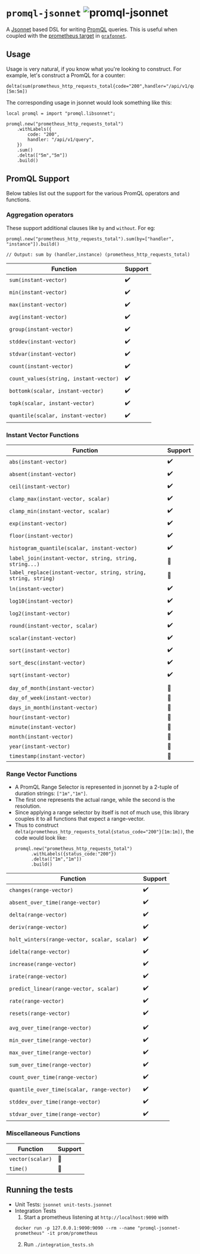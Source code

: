 # `promql-jsonnet` ![promql-jsonnet](https://circleci.com/gh/satyanash/promql-jsonnet.svg?style=shield)

A [Jsonnet](https://jsonnet.org) based DSL for writing [PromQL](https://prometheus.io/docs/prometheus/latest/querying/basics/) queries.
This is useful when coupled with the [prometheus target](https://grafana.github.io/grafonnet-lib/api-docs/#prometheustarget) in [`grafonnet`](https://github.com/grafana/grafonnet-lib/).

## Usage

Usage is very natural, if you know what you're looking to construct.
For example, let's construct a PromQL for a counter:

``` promql
delta(sum(prometheus_http_requests_total{code="200",handler="/api/v1/query"})[5m:5m])
```

The corresponding usage in jsonnet would look something like this:

``` jsonnet
local promql = import "promql.libsonnet";

promql.new("prometheus_http_requests_total")
    .withLabels({
        code: "200",
        handler: "/api/v1/query",
    })
    .sum()
    .delta(["5m","5m"])
    .build()
```

## PromQL Support

Below tables list out the support for the various PromQL operators and functions.

### Aggregation operators

These support additional clauses like `by` and `without`. For eg:

``` promql
promql.new("prometheus_http_requests_total").sum(by=["handler", "instance"]).build()

// Output: sum by (handler,instance) (prometheus_http_requests_total)
```

| Function                               | Support            |
|----------------------------------------|--------------------|
| `sum(instant-vector)`                  | :heavy_check_mark: |
| `min(instant-vector)`                  | :heavy_check_mark: |
| `max(instant-vector)`                  | :heavy_check_mark: |
| `avg(instant-vector)`                  | :heavy_check_mark: |
| `group(instant-vector)`                | :heavy_check_mark: |
| `stddev(instant-vector)`               | :heavy_check_mark: |
| `stdvar(instant-vector)`               | :heavy_check_mark: |
| `count(instant-vector)`                | :heavy_check_mark: |
| `count_values(string, instant-vector)` | :heavy_check_mark: |
| `bottomk(scalar, instant-vector)`      | :heavy_check_mark: |
| `topk(scalar, instant-vector)`         | :heavy_check_mark: |
| `quantile(scalar, instant-vector)`     | :heavy_check_mark: |

### Instant Vector Functions

| Function                                                        | Support            |
|-----------------------------------------------------------------|--------------------|
| `abs(instant-vector)`                                           | :heavy_check_mark: |
| `absent(instant-vector)`                                        | :heavy_check_mark: |
| `ceil(instant-vector)`                                          | :heavy_check_mark: |
| `clamp_max(instant-vector, scalar)`                             | :heavy_check_mark: |
| `clamp_min(instant-vector, scalar)`                             | :heavy_check_mark: |
| `exp(instant-vector)`                                           | :heavy_check_mark: |
| `floor(instant-vector)`                                         | :heavy_check_mark: |
| `histogram_quantile(scalar, instant-vector)`                    | :heavy_check_mark: |
| `label_join(instant-vector, string, string, string...)`         | :construction:     |
| `label_replace(instant-vector, string, string, string, string)` | :construction:     |
| `ln(instant-vector)`                                            | :heavy_check_mark: |
| `log10(instant-vector)`                                         | :heavy_check_mark: |
| `log2(instant-vector)`                                          | :heavy_check_mark: |
| `round(instant-vector, scalar)`                                 | :heavy_check_mark: |
| `scalar(instant-vector)`                                        | :heavy_check_mark: |
| `sort(instant-vector)`                                          | :heavy_check_mark: |
| `sort_desc(instant-vector)`                                     | :heavy_check_mark: |
| `sqrt(instant-vector)`                                          | :heavy_check_mark: |
|                                                                 |                    |
| `day_of_month(instant-vector)`                                  | :construction:     |
| `day_of_week(instant-vector)`                                   | :construction:     |
| `days_in_month(instant-vector)`                                 | :construction:     |
| `hour(instant-vector)`                                          | :construction:     |
| `minute(instant-vector)`                                        | :construction:     |
| `month(instant-vector)`                                         | :construction:     |
| `year(instant-vector)`                                          | :construction:     |
| `timestamp(instant-vector)`                                     | :construction:     |

### Range Vector Functions

* A PromQL Range Selector is represented in jsonnet by a 2-tuple of duration strings: `["1m","1m"]`.
* The first one represents the actual range, while the second is the resolution.
* Since applying a range selector by itself is not of much use, this library couples it to all functions that expect a range-vector.
* Thus to construct `delta(prometheus_http_requests_total{status_code="200"}[1m:1m])`, the code would look like:
  ``` jsonnet
  promql.new("prometheus_http_requests_total")
        .withLabels({status_code:"200"})
        .delta(["1m","1m"])
        .build()
  ```

| Function                                     | Support            |
|----------------------------------------------|--------------------|
| `changes(range-vector)`                      | :heavy_check_mark: |
| `absent_over_time(range-vector)`             | :heavy_check_mark: |
| `delta(range-vector)`                        | :heavy_check_mark: |
| `deriv(range-vector)`                        | :heavy_check_mark: |
| `holt_winters(range-vector, scalar, scalar)` | :heavy_check_mark: |
| `idelta(range-vector)`                       | :heavy_check_mark: |
| `increase(range-vector)`                     | :heavy_check_mark: |
| `irate(range-vector)`                        | :heavy_check_mark: |
| `predict_linear(range-vector, scalar)`       | :heavy_check_mark: |
| `rate(range-vector)`                         | :heavy_check_mark: |
| `resets(range-vector)`                       | :heavy_check_mark: |
|                                              |                    |
| `avg_over_time(range-vector)`                | :heavy_check_mark: |
| `min_over_time(range-vector)`                | :heavy_check_mark: |
| `max_over_time(range-vector)`                | :heavy_check_mark: |
| `sum_over_time(range-vector)`                | :heavy_check_mark: |
| `count_over_time(range-vector)`              | :heavy_check_mark: |
| `quantile_over_time(scalar, range-vector)`   | :heavy_check_mark: |
| `stddev_over_time(range-vector)`             | :heavy_check_mark: |
| `stdvar_over_time(range-vector)`             | :heavy_check_mark: |

### Miscellaneous Functions

| Function         | Support        |
|------------------|----------------|
| `vector(scalar)` | :construction: |
| `time()`         | :construction: |

## Running the tests

* Unit Tests: `jsonnet unit-tests.jsonnet`
* Integration Tests
  1. Start a prometheus listening at `http://localhost:9090` with
  ``` shell
  docker run -p 127.0.0.1:9090:9090 --rm --name "promql-jsonnet-prometheus" -it prom/prometheus
  ```
  2. Run `./integration_tests.sh`
